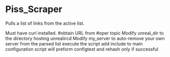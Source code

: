 # Piss_Scraper

Pulls a list of links from the active list.

Must have curl installed.
#obtain URL from #oper topic
Modify unreal_dir to the directory hosting unrealircd
Modify my_server to auto-remove your own server from the parsed list
execute the script
add include to main configuration
script will preform configtest and rehash only if successful
